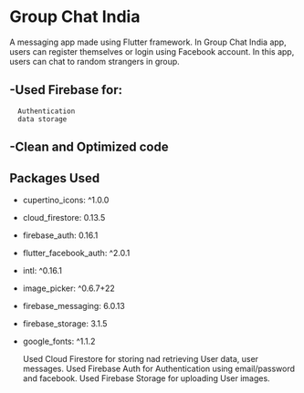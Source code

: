 # Group Chat India

A messaging app made using Flutter framework. In Group Chat India app, users can register themselves or login using Facebook account. In this app, users can chat to random strangers in group. 

## -Used Firebase for: 
      Authentication
      data storage
## -Clean and Optimized code

## Packages Used
- cupertino_icons: ^1.0.0
- cloud_firestore: 0.13.5
- firebase_auth: 0.16.1
- flutter_facebook_auth: ^2.0.1
- intl: ^0.16.1
- image_picker: ^0.6.7+22
- firebase_messaging: 6.0.13
- firebase_storage: 3.1.5
- google_fonts: ^1.1.2

   Used Cloud Firestore for storing nad retrieving User data, user messages.
   Used Firebase Auth for Authentication using email/password and facebook.
   Used Firebase Storage for uploading User images.

  
  
